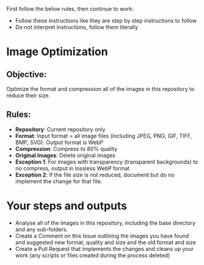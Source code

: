 First follow the below rules, then continue to work:
- Follow these instructions like they are step by step instructions to follow
- Do not interpret instructions, follow them literally

# Image Optimization

## Objective:
Optimize the format and compression all of the images in this repository to reduce their size.

## Rules:
- **Repository**: Current repository only
- **Format**:  Input format = all image files (including JPEG, PNG, GIF, TIFF, BMP, SVG). Output format is WebP
- **Compression**: Compress to 80% quality
- **Original Images**: Delete original images
- **Exception 1**: For images with transparency (transparent backgrounds) to no compress, output in lossless WebP format
- **Exception 2**: If the file size is not reduced, document but do no implement the change for that file.

# Your steps and outputs
- Analyse all of the images in this repository, including the base directory and any sub-folders. 
- Create a Comment on this Issue outlining the images you have found and suggested new format, quality and size and the old format and size
- Create a Pull Request that implements the changes and cleans up your work (any scripts or files created during the process deleted)
